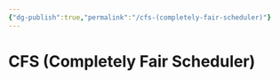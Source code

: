 ```yaml
---
{"dg-publish":true,"permalink":"/cfs-(completely-fair-scheduler)"}
---
```


# CFS (Completely Fair Scheduler)
